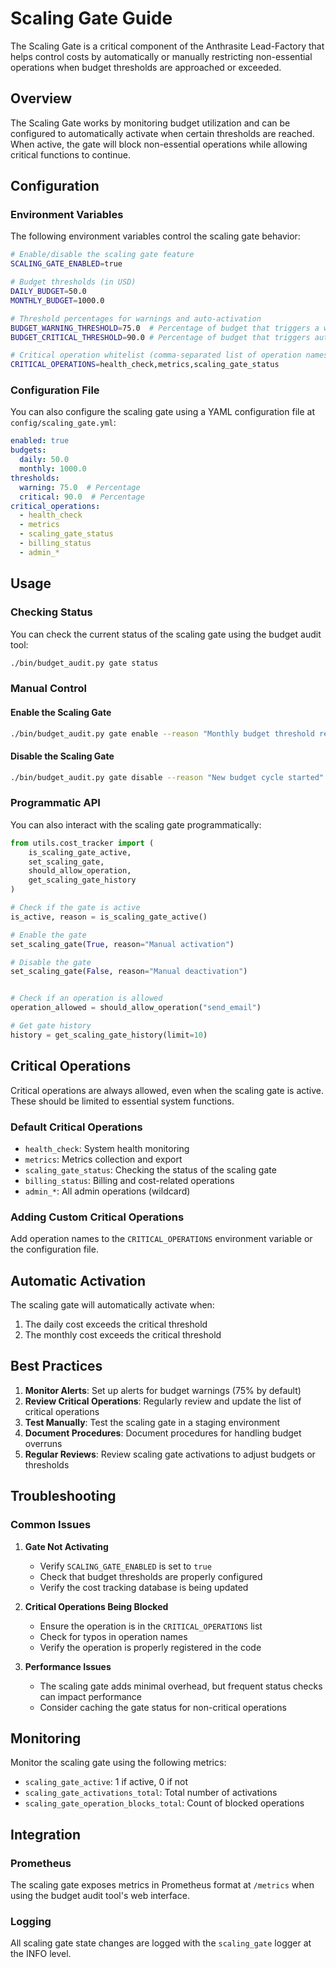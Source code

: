 # Scaling Gate Guide

The Scaling Gate is a critical component of the Anthrasite Lead-Factory that helps control costs by automatically or manually restricting non-essential operations when budget thresholds are approached or exceeded.

## Overview

The Scaling Gate works by monitoring budget utilization and can be configured to automatically activate when certain thresholds are reached. When active, the gate will block non-essential operations while allowing critical functions to continue.

## Configuration

### Environment Variables

The following environment variables control the scaling gate behavior:

```bash
# Enable/disable the scaling gate feature
SCALING_GATE_ENABLED=true

# Budget thresholds (in USD)
DAILY_BUDGET=50.0
MONTHLY_BUDGET=1000.0

# Threshold percentages for warnings and auto-activation
BUDGET_WARNING_THRESHOLD=75.0  # Percentage of budget that triggers a warning
BUDGET_CRITICAL_THRESHOLD=90.0 # Percentage of budget that triggers auto-activation

# Critical operation whitelist (comma-separated list of operation names)
CRITICAL_OPERATIONS=health_check,metrics,scaling_gate_status
```

### Configuration File

You can also configure the scaling gate using a YAML configuration file at `config/scaling_gate.yml`:

```yaml
enabled: true
budgets:
  daily: 50.0
  monthly: 1000.0
thresholds:
  warning: 75.0  # Percentage
  critical: 90.0  # Percentage
critical_operations:
  - health_check
  - metrics
  - scaling_gate_status
  - billing_status
  - admin_*
```

## Usage

### Checking Status

You can check the current status of the scaling gate using the budget audit tool:

```bash
./bin/budget_audit.py gate status
```

### Manual Control

#### Enable the Scaling Gate

```bash
./bin/budget_audit.py gate enable --reason "Monthly budget threshold reached"
```

#### Disable the Scaling Gate

```bash
./bin/budget_audit.py gate disable --reason "New budget cycle started"
```

### Programmatic API

You can also interact with the scaling gate programmatically:

```python
from utils.cost_tracker import (
    is_scaling_gate_active,
    set_scaling_gate,
    should_allow_operation,
    get_scaling_gate_history
)

# Check if the gate is active
is_active, reason = is_scaling_gate_active()

# Enable the gate
set_scaling_gate(True, reason="Manual activation")

# Disable the gate
set_scaling_gate(False, reason="Manual deactivation")


# Check if an operation is allowed
operation_allowed = should_allow_operation("send_email")

# Get gate history
history = get_scaling_gate_history(limit=10)
```

## Critical Operations

Critical operations are always allowed, even when the scaling gate is active. These should be limited to essential system functions.

### Default Critical Operations

- `health_check`: System health monitoring
- `metrics`: Metrics collection and export
- `scaling_gate_status`: Checking the status of the scaling gate
- `billing_status`: Billing and cost-related operations
- `admin_*`: All admin operations (wildcard)

### Adding Custom Critical Operations

Add operation names to the `CRITICAL_OPERATIONS` environment variable or the configuration file.

## Automatic Activation

The scaling gate will automatically activate when:
1. The daily cost exceeds the critical threshold
2. The monthly cost exceeds the critical threshold

## Best Practices

1. **Monitor Alerts**: Set up alerts for budget warnings (75% by default)
2. **Review Critical Operations**: Regularly review and update the list of critical operations
3. **Test Manually**: Test the scaling gate in a staging environment
4. **Document Procedures**: Document procedures for handling budget overruns
5. **Regular Reviews**: Review scaling gate activations to adjust budgets or thresholds

## Troubleshooting

### Common Issues

1. **Gate Not Activating**
   - Verify `SCALING_GATE_ENABLED` is set to `true`
   - Check that budget thresholds are properly configured
   - Verify the cost tracking database is being updated

2. **Critical Operations Being Blocked**
   - Ensure the operation is in the `CRITICAL_OPERATIONS` list
   - Check for typos in operation names
   - Verify the operation is properly registered in the code

3. **Performance Issues**
   - The scaling gate adds minimal overhead, but frequent status checks can impact performance
   - Consider caching the gate status for non-critical operations

## Monitoring

Monitor the scaling gate using the following metrics:

- `scaling_gate_active`: 1 if active, 0 if not
- `scaling_gate_activations_total`: Total number of activations
- `scaling_gate_operation_blocks_total`: Count of blocked operations

## Integration

### Prometheus

The scaling gate exposes metrics in Prometheus format at `/metrics` when using the budget audit tool's web interface.

### Logging

All scaling gate state changes are logged with the `scaling_gate` logger at the INFO level.
